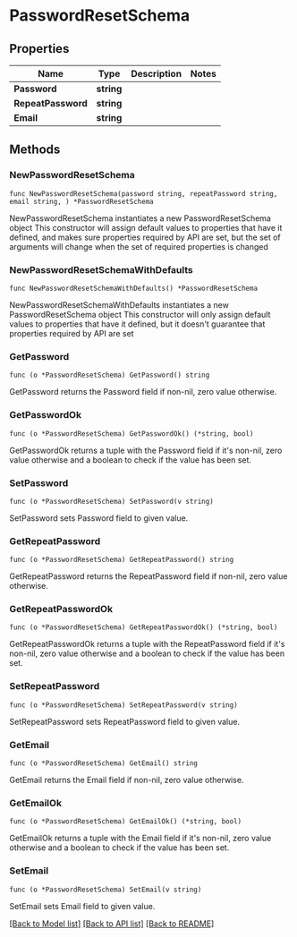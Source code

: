 # PasswordResetSchema

## Properties

Name | Type | Description | Notes
------------ | ------------- | ------------- | -------------
**Password** | **string** |  | 
**RepeatPassword** | **string** |  | 
**Email** | **string** |  | 

## Methods

### NewPasswordResetSchema

`func NewPasswordResetSchema(password string, repeatPassword string, email string, ) *PasswordResetSchema`

NewPasswordResetSchema instantiates a new PasswordResetSchema object
This constructor will assign default values to properties that have it defined,
and makes sure properties required by API are set, but the set of arguments
will change when the set of required properties is changed

### NewPasswordResetSchemaWithDefaults

`func NewPasswordResetSchemaWithDefaults() *PasswordResetSchema`

NewPasswordResetSchemaWithDefaults instantiates a new PasswordResetSchema object
This constructor will only assign default values to properties that have it defined,
but it doesn't guarantee that properties required by API are set

### GetPassword

`func (o *PasswordResetSchema) GetPassword() string`

GetPassword returns the Password field if non-nil, zero value otherwise.

### GetPasswordOk

`func (o *PasswordResetSchema) GetPasswordOk() (*string, bool)`

GetPasswordOk returns a tuple with the Password field if it's non-nil, zero value otherwise
and a boolean to check if the value has been set.

### SetPassword

`func (o *PasswordResetSchema) SetPassword(v string)`

SetPassword sets Password field to given value.


### GetRepeatPassword

`func (o *PasswordResetSchema) GetRepeatPassword() string`

GetRepeatPassword returns the RepeatPassword field if non-nil, zero value otherwise.

### GetRepeatPasswordOk

`func (o *PasswordResetSchema) GetRepeatPasswordOk() (*string, bool)`

GetRepeatPasswordOk returns a tuple with the RepeatPassword field if it's non-nil, zero value otherwise
and a boolean to check if the value has been set.

### SetRepeatPassword

`func (o *PasswordResetSchema) SetRepeatPassword(v string)`

SetRepeatPassword sets RepeatPassword field to given value.


### GetEmail

`func (o *PasswordResetSchema) GetEmail() string`

GetEmail returns the Email field if non-nil, zero value otherwise.

### GetEmailOk

`func (o *PasswordResetSchema) GetEmailOk() (*string, bool)`

GetEmailOk returns a tuple with the Email field if it's non-nil, zero value otherwise
and a boolean to check if the value has been set.

### SetEmail

`func (o *PasswordResetSchema) SetEmail(v string)`

SetEmail sets Email field to given value.



[[Back to Model list]](../README.md#documentation-for-models) [[Back to API list]](../README.md#documentation-for-api-endpoints) [[Back to README]](../README.md)


